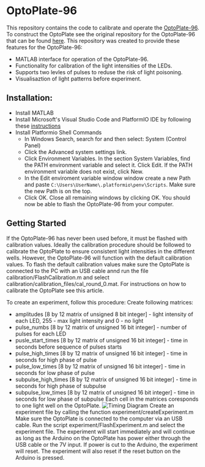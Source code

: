 # OptoPlate-96
This repository contains the code  to calibrate and operate the [OptoPlate-96](https://www.bugajlab.com/optoplate-96). To construct the OptoPlate see the original repository for the OptoPlate-96 that can be found [here](https://github.com/BugajLab/optoPlate-96/). 
This repository was created to provide these features for the OptoPlate-96:
- MATLAB interface for operation of the OptoPlate-96.
- Functionality for calibration of the light intensities of the LEDs.
- Supports two levles of pulses to reduse the risk of light poisoning.
- Visualisaztion of light patterns before experiment.
## Installation:

- Install MATLAB
- Install Microsoft's Visual Studio Code and PlatformIO IDE by following these [instructions](https://platformio.org/install/ide?install=vscode)
- Install Platformio Shell Commands
  - In Windows Search, search for and then select: System (Control Panel)
  - Click the Advanced system settings link.
  - Click Environment Variables. In the section System Variables, find the PATH environment variable and select it. Click Edit. If the PATH environment variable does not exist, click New.
  - In the Edit enviroment variable window window create a new Path and paste `C:\Users\UserName\.platformio\penv\Scripts`. Make sure the new Path is on the top. 
  - Click OK. Close all remaining windows by clicking OK.
You should now be able to flash the OptoPlate-96 from your computer.

## Getting Started
If the OptoPlate-96 has never been used before, it must be flashed with calibration values. Ideally the calibration procedure should be followed to calibrate the OptoPlate to ensure consistent light intensities in the different wells. However, the OptoPlate-96 will function with the default calibration values.
To flash the default calibration values make sure the OptoPlate is connected to the PC with an USB cable annd run the file calibration/FlashCalibration.m and select calibration/calibration_files/cal_round_0.mat. For instructions on how to calibrate the OptoPlate see this article. 

To create an experiment, follow this procedure:
Create following matrices:
- amplitudes [8 by 12 matrix of unsigned 8 bit integer] - light intensity of each LED, 255 - max light intensity and 0 - no light
- pulse_numbs [8 by 12 matrix of unsigned 16 bit integer] - number of pulses for each LED
- pusle_start_times [8 by 12 matrix of unsigned 16 bit integer] - time in seconds before sequence of pulses starts
- pulse_high_times [8 by 12 matrix of unsigned 16 bit integer] - time in seconds for high phase of pulse
- pulse_low_times [8 by 12 matrix of unsigned 16 bit integer] - time in seconds for low phase of pulse
- subpulse_high_times [8 by 12 matrix of unsigned 16 bit integer] - time in seconds for high phase of subpulse
- subpulse_low_times [8 by 12 matrix of unsigned 16 bit integer] - time in seconds for low phase of subpulse
Each cell in the matrices coresponds to one light well on the OptoPlate.
![Timing Diagram](https://github.com/EdvardGrodem/Optoplate-96/blob/master/timingDiagram.png)
Create an experiment file by calling the function experiment/createExperiment.m
Make sure the OptoPlate is connected to the computer via an USB cable. Run the script experiment/FlashExperiment.m and select the experiment file.
The experiment will start immediately and will continue as long as the Arduino on the OptoPlate has power either through the USB cable or the 7V input. If power is cut to the Arduino, the experiment will reset. The experiment will also reset if the reset button on the Arduino is pressed.


